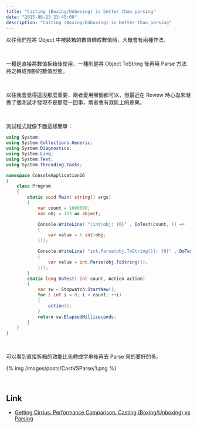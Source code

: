 ```yaml
---
title: "Casting (Boxing/Unboxing) is better than parsing"
date: "2015-08-23 23:45:00"
description: "Casting (Boxing/Unboxing) is better than parsing"
---
```



以往我們在將 Object 中被裝箱的數值轉成數值時，大概會有兩種作法。  

<!-- More -->

<br/>

 
一種是直接將數值拆箱後使用，一種則是將 Object ToString 後再用 Parse 方法將之轉成預期的數值型態。

<br/>


以往我會覺得這沒那麼重要，兩者愛用哪個都可以，但最近在 Review 時心血來潮做了個測試才發現不是那麼一回事，兩者會有效能上的差異。  

<br/>


測試程式就像下面這樣簡單：    

```c#
using System;
using System.Collections.Generic;
using System.Diagnostics;
using System.Linq;
using System.Text;
using System.Threading.Tasks;

namespace ConsoleApplication16
{
    class Program
    {
        static void Main( string[] args)
        {
            var count = 1000000;
            var obj = 123 as object;

            Console.WriteLine( "(int)obj: {0}" , DoTest(count, () =>
            {
                var value = ( int)obj;
            }));

            Console.WriteLine( "int.Parse(obj.ToString()): {0}" , DoTest(count, () =>
            {
                var value = int.Parse(obj.ToString());
            }));
        }
        static long DoTest( int count, Action action)
        {
            var sw = Stopwatch.StartNew();
            for ( int i = 0; i < count; ++i)
            {
                action();
            }
            return sw.ElapsedMilliseconds;
        }
    }
}
```

<br/>


可以看到直接拆箱的效能比先轉成字串後再去 Parse 來的要好的多。  

{% img /images/posts/CastVSParse/1.png %}

<br/>

Link
----
* [Getting Cirrius: Performance Comparison: Casting (Boxing/Unboxing) vs Parsing](http://www.gettingcirrius.com/2010/11/performance-comparison-casting.html)
